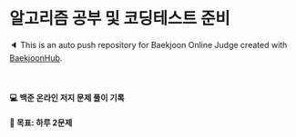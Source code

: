 # 알고리즘 공부 및 코딩테스트 준비
:speaker: This is an auto push repository for Baekjoon Online Judge created with [BaekjoonHub](https://github.com/BaekjoonHub/BaekjoonHub).   

<br/>  

#### :computer: 백준 온라인 저지 문제 풀이 기록   
   
#### :pushpin: 목표: 하루 2문제
